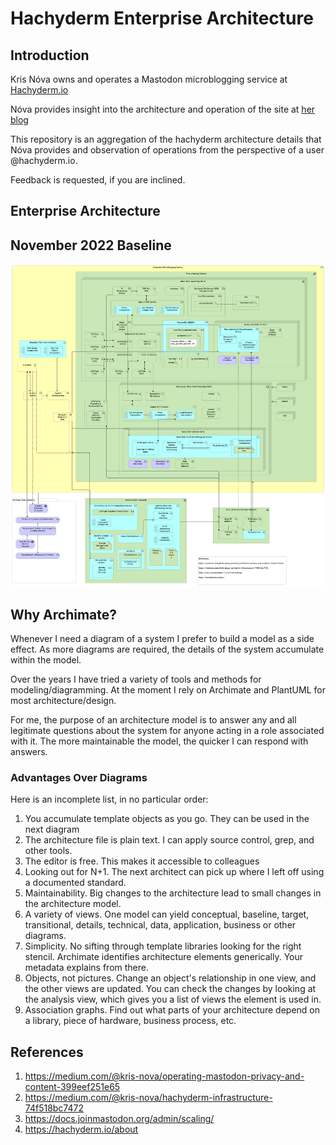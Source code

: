# Hachyderm Enterprise Architecture

## Introduction

Kris Nóva owns and operates a Mastodon microblogging service at [Hachyderm.io](https://hachyderm.io)

Nóva provides insight into the architecture and operation of the site at [her blog](https://medium.com/@kris-nova)

This repository is an aggregation of the hachyderm architecture details that Nóva provides and observation of operations from the perspective of a user @hachyderm.io.

Feedback is requested, if you are inclined.

## Enterprise Architecture

## November 2022 Baseline

![Hachyderm architecture as of November 2022](hachyderm-io-baseline-view.png)

## Why Archimate?

Whenever I need a diagram of a system I prefer to build a model as a side effect. As more diagrams are required, the details of the system accumulate within the model.

Over the years I have tried a variety of tools and methods for modeling/diagramming. At the moment I rely on Archimate and PlantUML for most architecture/design.

For me, the purpose of an architecture model is to answer any and all legitimate questions about the system for anyone acting in a role associated with it. The more maintainable the model, the quicker I can respond with answers.

### Advantages Over Diagrams

Here is an incomplete list, in no particular order:

1. You accumulate template objects as you go. They can be used in the next diagram
2. The architecture file is plain text. I can apply source control, grep, and other tools.
3. The editor is free. This makes it accessible to colleagues
4. Looking out for N+1. The next architect can pick up where I left off using a documented standard.
5. Maintainability. Big changes to the architecture lead to small changes in the architecture model.
6. A variety of views. One model can yield conceptual, baseline, target, transitional, details, technical, data, application, business or other diagrams.
7. Simplicity. No sifting through template libraries looking for the right stencil. Archimate identifies architecture elements generically. Your metadata explains from there.
8. Objects, not pictures. Change an object's relationship in one view, and the other views are updated. You can check the changes by looking at the analysis view, which gives you a list of views the element is used in.
9. Association graphs. Find out what parts of your architecture depend on a library, piece of hardware, business process, etc.

## References

1. https://medium.com/@kris-nova/operating-mastodon-privacy-and-content-399eef251e65
2. https://medium.com/@kris-nova/hachyderm-infrastructure-74f518bc7472
3. https://docs.joinmastodon.org/admin/scaling/
4. https://hachyderm.io/about


